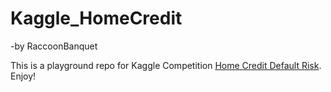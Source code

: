 # Kaggle_HomeCredit 
-by RaccoonBanquet

This is a playground repo for Kaggle Competition [Home Credit Default Risk](https://www.kaggle.com/c/home-credit-default-risk). Enjoy!
